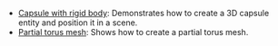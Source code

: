 - [Capsule with rigid body](../../manual/code-only/examples/capsule-with-rigid-body-fs.md): Demonstrates how to create a 3D capsule entity and position it in a scene.
- [Partial torus mesh](../../manual/code-only/examples/partial-torus-mesh-fs.md): Shows how to create a partial torus mesh.
